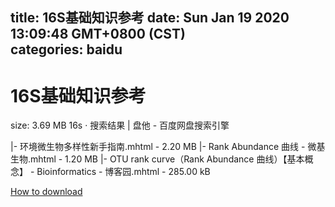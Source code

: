 
title: 16S基础知识参考
date: Sun Jan 19 2020 13:09:48 GMT+0800 (CST)    
categories: baidu
---

# 16S基础知识参考
size: 3.69 MB
 16s · 搜索结果 | 盘他 - 百度网盘搜索引擎
 
|- 环境微生物多样性新手指南.mhtml - 2.20 MB
|- Rank Abundance 曲线 - 微基生物.mhtml - 1.20 MB
|- OTU rank curve（Rank Abundance 曲线）【基本概念】 - Bioinformatics - 博客园.mhtml - 285.00 kB

[How to download](https://bpcam.bemobtrk.com/go/2ceec3aa-1ca2-46d6-b9ff-aaa5c184517c?jno=278)